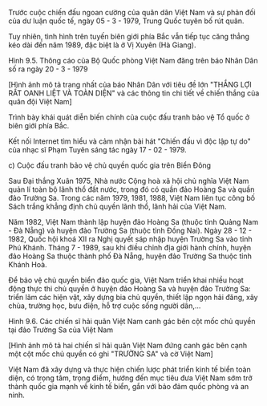 Trước cuộc chiến đấu ngoan cường của quân dân Việt Nam và sự phản đối của dư luận quốc tế, ngày 05 - 3 - 1979, Trung Quốc tuyên bố rút quân.

Tuy nhiên, tình hình trên tuyến biên giới phía Bắc vẫn tiếp tục căng thẳng kéo dài đến năm 1989, đặc biệt là ở Vị Xuyên (Hà Giang).

Hình 9.5. Thông cáo của Bộ Quốc phòng Việt Nam đăng trên báo Nhân Dân số ra ngày 20 - 3 - 1979

[Hình ảnh mô tả trang nhất của báo Nhân Dân với tiêu đề lớn "THẮNG LỢI RẤT OANH LIỆT VÀ TOÀN DIỆN" và các thông tin chi tiết về chiến thắng của quân đội Việt Nam]

Trình bày khái quát diễn biến chính của cuộc đấu tranh bảo vệ Tổ quốc ở biên giới phía Bắc.

Kết nối Internet tìm hiểu và cảm nhận bài hát "Chiến đấu vì độc lập tự do" của nhạc sĩ Phạm Tuyên sáng tác ngày 17 - 02 - 1979.

c) Cuộc đấu tranh bảo vệ chủ quyền quốc gia trên Biển Đông

Sau Đại thắng Xuân 1975, Nhà nước Cộng hoà xã hội chủ nghĩa Việt Nam quản lí toàn bộ lãnh thổ đất nước, trong đó có quần đảo Hoàng Sa và quần đảo Trường Sa. Trong các năm 1979, 1981, 1988, Việt Nam liên tục công bố Sách trắng khẳng định chủ quyền lãnh thổ, lãnh hải của Việt Nam.

Năm 1982, Việt Nam thành lập huyện đảo Hoàng Sa (thuộc tỉnh Quảng Nam - Đà Nẵng) và huyện đảo Trường Sa (thuộc tỉnh Đồng Nai). Ngày 28 - 12 - 1982, Quốc hội khoá XII ra Nghị quyết sáp nhập huyện Trường Sa vào tỉnh Phú Khánh. Tháng 7 - 1989, sau khi điều chỉnh địa giới hành chính, huyện đảo Hoàng Sa thuộc thành phố Đà Nẵng, huyện đảo Trường Sa thuộc tỉnh Khánh Hoà.

Để bảo vệ chủ quyền biển đảo quốc gia, Việt Nam triển khai nhiều hoạt động thực thi chủ quyền ở huyện đảo Hoàng Sa và huyện đảo Trường Sa: triển lãm các hiện vật, xây dựng bia chủ quyền, thiết lập ngọn hải đăng, xây chùa, trường học, bưu điện, hỗ trợ cuộc sống người dân,...

Hình 9.6. Các chiến sĩ hải quân Việt Nam canh gác bên cột mốc chủ quyền tại đảo Trường Sa của Việt Nam

[Hình ảnh mô tả hai chiến sĩ hải quân Việt Nam đứng canh gác bên cạnh một cột mốc chủ quyền có ghi "TRƯỜNG SA" và cờ Việt Nam]

Việt Nam đã xây dựng và thực hiện chiến lược phát triển kinh tế biển toàn diện, có trọng tâm, trọng điểm, hướng đến mục tiêu đưa Việt Nam sớm trở thành quốc gia mạnh về kinh tế biển, gắn với bảo đảm quốc phòng và an ninh.